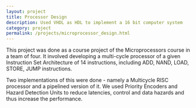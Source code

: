 ```yaml
---
layout: project
title: Processor Design
description: Used VHDL as HDL to implement a 16 bit computer system
category: project
permalink: /projects/microprocessor_design.html
---
```


This project was done as a course project of the Microprocessors course in a team of four. It involved developing a multi-cycle processor of a given Instruction Set Architecture of 14 instructions, including ADD, NAND, LOAD, STORE, JUMP instructions.

Two implementations of this were done - namely a Multicycle RISC processor and a pipelined version of it. We used Priority Encoders and Hazard Detection Units to reduce latencies, control and data hazards and thus increase the performance.
